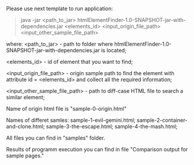 Please use next template to run application:
> java -jar <path_to_jar> htmlElementFinder-1.0-SNAPSHOT-jar-with-dependencies.jar <elements_id> <input_origin_file_path> <input_other_sample_file_path> 

 where:
<path_to_jar> - path to folder where htmlElementFinder-1.0-SNAPSHOT-jar-with-dependencies.jar is located;
 
<elements_id> - id of element that you want to find;
 
<input_origin_file_path> - origin sample path to find the element with attribute id = <elements_id>   and collect all the required information;
 
<input_other_sample_file_path> - path to diff-case HTML file to search a similar element;

Name of origin html file is "sample-0-origin.html"

Names of differet samles:
sample-1-evil-gemini.html;
sample-2-container-and-clone.html;
sample-3-the-escape.html;
sample-4-the-mash.html;

All files you can find in "samples" folder.

Results of programm execution you can find in file "Comparison output for sample pages."
